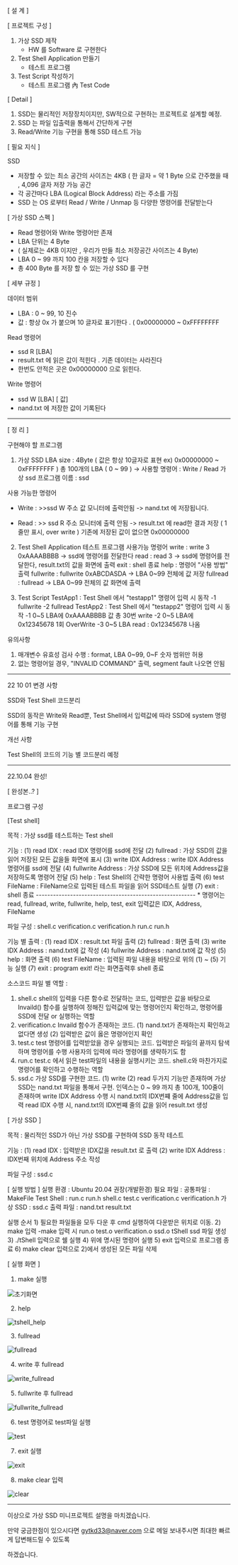 [ 설 계 ]

[ 프로젝트 구성 ] 

1. 가상 SSD 제작
    - HW 를 Software 로 구현한다
2. Test Shell Application 만들기
    - 테스트 프로그램
3. Test Script 작성하기
    - 테스트 프로그램 內 Test Code

[ Detail ]

1. SSD는 물리적인 저장장치이지만, SW적으로 구현하는 프로젝트로 설계할 예정.
2. SSD 는 파일 입출력을 통해서 간단하게 구현
3. Read/Write 기능 구현을 통해 SSD 테스트 가능

[ 필요 지식 ]

SSD 

- 저장할 수 있는 최소 공간의 사이즈는 4KB
( 한 글자 = 약 1 Byte 으로 간주했을 때 , 4,096 글자 저장 가능 공간
- 각 공간마다 LBA (Logical Block Address) 라는 주소를 가짐
- SSD 는 OS 로부터 Read / Write / Unmap 등 다양한 명령어를
전달받는다

[ 가상 SSD 스펙 ]

- Read 명령어와 Write 명령어만 존재
- LBA 단위는 4 Byte
- ( 실제로는 4KB 이지만 , 우리가 만들 최소 저장공간 사이즈는 4 Byte)
- LBA 0 ~ 99 까지 100 칸을 저장할 수 있다
- 총 400 Byte 를 저장 할 수 있는 가상 SSD 를 구현

[ 세부 규정 ]

데이터 범위

- LBA : 0 ~ 99, 10 진수
- 값 : 항상 0x 가 붙으며 10 글자로 표기한다 . ( 0x00000000 ~ 0xFFFFFFFF

Read 명령어

- ssd R [LBA]
- result.txt 에 읽은 값이 적힌다 . 기존 데이터는 사라진다
- 한번도 안적은 곳은 0x00000000 으로 읽힌다.

Write 명령어

- ssd W [LBA] [ 값]
- nand.txt 에 저장한 값이 기록된다

----------------------------------------------------------------------------------------------

 [ 정 리 ]
 
 구현해야 할 프로그램
 1) 가상 SSD
  LBA size : 4Byte ( 값은 항상 10글자로 표현 ex) 0x00000000 ~ 0xFFFFFFFF )
  총 100개의 LBA ( 0 ~ 99 )
 -> 사용할 명령어 : Write / Read
  가상 ssd 프로그램 이름 : ssd
 
 사용 가능한 명령어
   - Write : >>ssd W 주소 값 
   모니터에 출력안됨 -> nand.txt 에 저장됩니다.
   
   - Read : >> ssd R 주소
   모니터에 출력 안됨 -> result.txt 에 read한 결과 저장 ( 1줄만 표시, over write )
   기존에 저장된 값이 없으면 0x00000000

 2) Test Shell Application
  테스트 프로그램
  사용가능 명령어
   write     : write 3 0xAAAABBBB -> ssd에 명령어를 전달한다
   read      : read 3 -> ssd에 명령어를 전달한다, result.txt의 값을 화면에 출력
   exit       : shell 종료
   help      : 명령어 "사용 방법" 출력
   fullwrite : fullwrite 0xABCDASDA -> LBA 0~99 전체에 값 저장
   fullread : fullread -> LBA 0~99 전체의 값 화면에 출력

 3) Test Script
  TestApp1 : Test Shell 에서 "testapp1" 명령어 입력 시 동작
          -1 fullwrite
          -2 fullread
  TestApp2 : Test Shell 에서 "testapp2" 명령어 입력 시 동작
          -1 0~5 LBA에 0xAAAABBBB 값 총 30번 write
          -2 0~5 LBA에 0x12345678 1회 OverWrite
          -3 0~5 LBA read : 0x12345678 나옴 

유의사항
 1) 매개변수 유효성 검사 수행 : format, LBA 0~99, 0~F 숫자 범위만 허용
 2) 없는 명령어일 경우, "INVALID COMMAND" 출력, segment fault 나오면 안됨
 
 -----------------------------------------------------------------------------------------------------------------------------------------
 
 22 10 01 변경 사항

SSD와 Test Shell 코드분리

SSD의 동작은 Write와 Read뿐, Test Shell에서 입력값에 따라 SSD에 system 명령어를 통해 기능 구현

개선 사항

Test Shell의 코드의 기능 별 코드분리 예정

-------------------------------------------------------------------------------------------------------------------------------------------------------

22.10.04 완성!

[ 완성본..? ]

프로그램 구성

[Test shell]

  목적 : 가상 ssd를 테스트하는 Test shell
  
  기능 : 
    (1) read IDX : read IDX 명령어를 ssd에 전달 
    (2) fullread : 가상 SSD의 값을 읽어 저장된 모든 값을들 화면에 표시
    (3) write IDX Address : write IDX Address 명령어를 ssd에 전달
    (4) fullwrite Address : 가상 SSD에 모든 위치에 Address값을 저장하도록 명령어 전달
    (5) help : Test Shell의 간략한 명령어 사용법 출력
    (6) test FileName : FileName으로 입력된 테스트 파일을 읽어 SSD테스트 실행
    (7) exit : shell 종료
    --------------------------------------------------------
    * 명령어는 read, fullread, write, fullwrite, help, test, exit
      입력값은 IDX, Address, FileName
 
  파일 구성 :
    shell.c verification.c verification.h run.c run.h
    
  기능 별 출력 :
    (1) read IDX : result.txt 파일 출력
    (2) fullread : 화면 출력
    (3) write IDX Address : nand.txt에 값 작성
    (4) fullwrite Address : nand.txt에 값 작성
    (5) help : 화면 출력
    (6) test FileName : 입력된 파일 내용을 바탕으로 위의 (1) ~ (5) 기능 실행
    (7) exit : program exit! 라는 화면출력후 shell 종료
  
  
소스코드 파일 별 역할 :
  1) shell.c
    shell의 입력을 다른 함수로 전달하는 코드, 입력받은 값을 바탕으로 Invaild() 함수를 실행하여
    정해진 입력값에 맞는 명령어인지 확인하고, 명령어를 SSD에 전달 or 실행하는 역할
  2) verification.c
    Invaild 함수가 존재하는 코드. 
    (1) nand.txt가 존재하는지 확인하고 없다면 생성 (2) 입력받은 값이 옳은 명령어인지 확인  
  3) test.c
    test 명령어를 입력받았을 경우 실행되는 코드. 입력받은 파일의 끝까지 탐색하며 명령어를 수행
    사용자의 입력에 따라 명령어를 생략하기도 함
  4) run.c
    test.c 에서 읽은 test파일의 내용을 실행시키는 코드. shell.c와 마찬가지로 명령어를 확인하고
    수행하는 역할
  5) ssd.c
    가상 SSD를 구현한 코드. (1) write (2) read 두가지 기능만 존재하며 
    가상 SSD는 nand.txt 파일을 통해서 구현.
    인덱스는 0 ~ 99 까지 총 100개, 100줄이 존재하며 
    write IDX Address 수행 시 nand.txt의 IDX번쨰 줄에 Address값을 입력
    read IDX 수행 시, nand.txt의 IDX번쨰 줄의 값을 읽어 result.txt 생성
    
[ 가상 SSD ]

  목적 : 물리적인 SSD가 아닌 가상 SSD를 구현하여 SSD 동작 테스트
  
  기능 :
    (1) read IDX : 입력받은 IDX값을 result.txt 로 출력
    (2) write IDX Address : IDX번째 위치에 Address 주소 작성

  파일 구성 :
    ssd.c
    
[ 실행 방법 ]
  실행 환경 : Ubuntu 20.04 권장(개발환경)
  필요 파일 : 
    공통파일 : MakeFile
    Test Shell : run.c run.h shell.c test.c verification.c verification.h
    가상 SSD : ssd.c
  출력 파일 :
    nand.txt result.txt
  
  실행 순서
    1) 필요한 파일들을 모두 다운 후 cmd 실행하여 다운받은 위치로 이동.
    2) make  입력
      -make 입력 시 run.o test.o verification.o ssd.o tShell ssd 파일 생성
    3) ./tShell 입력으로 쉘 실행
    4) 위에 명시된 명령어 실행
    5) exit 입력으로 프로그램 종료
    6) make clear 입력으로 2)에서 생성된 모든 파일 삭제
    
[ 실행 화면 ]

1. make 실행

![초기화면](https://user-images.githubusercontent.com/57944215/193822639-9fcb7515-37bd-419b-8857-4f183f781dd4.PNG)

2. help

![tshell_help](https://user-images.githubusercontent.com/57944215/193822929-f28ad1cb-edcd-4973-9d1c-4a82b672224d.PNG)

3. fullread

![fullread](https://user-images.githubusercontent.com/57944215/193822981-c96f7c67-8935-40f4-93d4-c1360ac206d0.PNG)

4. write 후 fullread

![write_fullread](https://user-images.githubusercontent.com/57944215/193823027-f6291b21-3f58-476a-9b4a-05d84427cfc2.PNG)

5. fullwrite 후 fullread

![fullwrite_fullread](https://user-images.githubusercontent.com/57944215/193823075-5ca397fc-1c0f-4596-893c-9bb4fe1944c6.PNG)

6. test 명령어로 test파일 실행

![test](https://user-images.githubusercontent.com/57944215/193823132-f6cfb9cc-d629-44e6-ab64-a07d2fd92d21.PNG)

7. exit 실행

![exit](https://user-images.githubusercontent.com/57944215/193823177-f36d04ba-7b71-4111-b8fe-76518aea2f88.PNG)

8. make clear 입력

![clear](https://user-images.githubusercontent.com/57944215/193823231-5e96075f-033e-4b31-85d3-1de1be9b8e0d.PNG)

--------------------------------------------------------------------------------------------------------

이상으로 가상 SSD 미니프로젝트 설명을 마치겠습니다.

만약 궁금한점이 있으시다면 gytkd33@naver.com 으로 메일 보내주시면 최대한 빠르게 답변해드릴 수 있도록

하겠습니다.
